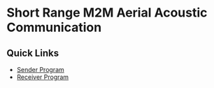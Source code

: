 # Short Range M2M Aerial Acoustic Communication

## Quick Links
- [Sender Program](https://github.com/hemanth2004/Aerial-Acoustic-Communication/blob/main/Model/interfaces/messaging.py)
- [Receiver Program](https://github.com/hemanth2004/Aerial-Acoustic-Communication/blob/main/Model/interfaces/decoder_css.py)
